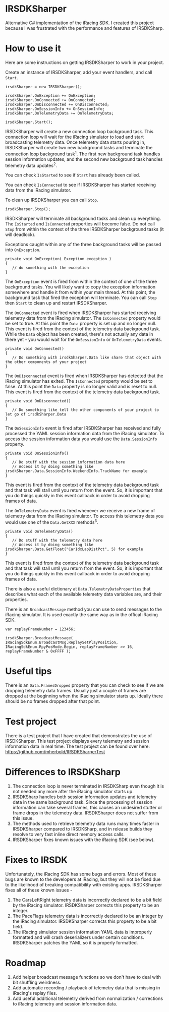# IRSDKSharper
Alternative C# implementation of the iRacing SDK.
I created this project because I was frustrated with the performance and features of IRSDKSharp.

# How to use it
Here are some instructions on getting IRSDKSharper to work in your project.

Create an instance of IRSDKSharper, add your event handlers, and call `Start`.
```
irsdkSharper = new IRSDKSharper();

irsdkSharper.OnException += OnException;
irsdkSharper.OnConnected += OnConnected;
irsdkSharper.OnDisconnected += OnDisconnected;
irsdkSharper.OnSessionInfo += OnSessionInfo;
irsdkSharper.OnTelemetryData += OnTelemetryData;

irsdkSharper.Start();
```
IRSDKSharper will create a new connection loop background task. This connection loop will wait for the iRacing simulator to load and start broadcasting telemetry data. Once telemetry data starts pouring in, IRSDKSharper will create two new background tasks and terminate the connection loop background task<sup>1</sup>.  The first new background task handles session information updates, and the second new background task handles telemetry data updates<sup>2</sup>.

You can check `IsStarted` to see if `Start` has already been called.

You can check `IsConnected` to see if IRSDKSharper has started receiving data from the iRacing simulator.

To clean up IRSDKSharper you can call `Stop`.
```
irsdkSharper.Stop();
```
IRSDKSharper will terminate all background tasks and clean up everything.  The `IsStarted` and `IsConnected` properties will become false.  Do not call `Stop` from within the context of the three IRSDKSharper background tasks (it will deadlock).

Exceptions caught within any of the three background tasks will be passed into `OnException`.
```
private void OnException( Exception exception )
{
   // do something with the exception
}
```
The `OnException` event is fired from within the context of one of the three background tasks. You will likely want to copy the exception information somewhere and handle it from within your main thread. At this point, the background task that fired the exception will terminate. You can call `Stop` then `Start` to clean up and restart IRSDKSharper.

The `OnConnected` event is fired when IRSDKSharper has started receiving telemetry data from the iRacing simulator. The `IsConnected` property would be set to true. At this point the `Data` property is set up and no longer null. This event is fired from the context of the telemetry data background task. While the `Data` object has been created, there's not actually any data in there yet - you would wait for the `OnSessionInfo` or `OnTelemetryData` events.
```
private void OnConnected()
{
   // Do something with irsdkSharper.Data like share that object with the other components of your project
}
```
The `OnDisconnected` event is fired when IRSDKSharper has detected that the iRacing simulator has exited. The `IsConnected` property would be set to false. At this point the `Data` property is no longer valid and is reset to null. This event is fired from the context of the telemetry data background task.
```
private void OnDisconnected()
{
   // Do something like tell the other components of your project to let go of irsdkSharper.Data
}
```
The `OnSessionInfo` event is fired after IRSDKSharper has received and fully processed the YAML session information data from the iRacing simulator. To access the session information data you would use the `Data.SessionInfo` property.
```
private void OnSessionInfo()
{
   // Do stuff with the session information data here
   // Access it by doing something like irsdkSharper.Data.SessionInfo.WeekendInfo.TrackName for example
}
```
This event is fired from the context of the telemetry data background task and that task will stall until you return from the event. So, it is important that you do things quickly in this event callback in order to avoid dropping frames of data.

The `OnTelemetryData` event is fired whenever we receive a new frame of telemetry data from the iRacing simulator. To access this telemetry data you would use one of the `Data.GetXXX` methods<sup>3</sup>.
```
private void OnTelemetryData()
{
   // Do stuff with the telemetry data here
   // Access it by doing something like irsdkSharper.Data.GetFloat("CarIdxLapDistPct", 5) for example
}
```
This event is fired from the context of the telemetry data background task and that task will stall until you return from the event. So, it is important that you do things quickly in this event callback in order to avoid dropping frames of data.

There is also a useful dictionary at `Data.TelemetryDataProperties` that describes what each of the available telemetry data variables are, and their properties.

There is an `BroadcastMessage` method you can use to send messages to the iRacing simulator. It is used exactly the same way as in the offical iRacing SDK.
```
var replayFrameNumber = 123456;

irsdkSharper.BroadcastMessage( IRacingSdkEnum.BroadcastMsg.ReplaySetPlayPosition, IRacingSdkEnum.RpyPosMode.Begin, replayFrameNumber >> 16, replayFrameNumber & 0xFFFF );
```

# Useful tips
There is an `Data.FramesDropped` property that you can check to see if we are dropping telemetry data frames. Usually just a couple of frames are dropped at the beginning when the iRacing simulator starts up. Ideally there should be no frames dropped after that point.

# Test project
There is a test project that I have created that demonstrates the use of IRSDKSharper. This test project displays every telemetry and session information data in real time. The test project can be found over here:
https://github.com/mherbold/IRSDKSharperTest

# Differences to IRSDKSharp
1. The connection loop is never terminated in IRSDKSharp even though it is not needed any more after the iRacing simulator starts up.
2. IRSDKSharp handles both session information updates and telemetry data in the same background task. Since the processing of session information can take several frames, this causes an undesired stutter or frame drops in the telemetry data. IRSDKSharper does not suffer from this issue.
3. The methods used to retrieve telemetry data runs many times faster in IRSDKSharper compared to IRSDKSharp, and in release builds they resolve to very fast inline direct memory access calls.
4. IRSDKSharper fixes known issues with the iRacing SDK (see below).

# Fixes to IRSDK
Unfortunately, the iRacing SDK has some bugs and errors. Most of these bugs are known to the developers at iRacing, but they will not be fixed due to the likelihood of breaking compatibility with existing apps. IRSDKSharper fixes all of these known issues -
1. The CarsLeftRight telemetry data is incorrectly declared to be a bit field by the iRacing simulator. IRSDKSharper corrects this property to be an integer.
2. The PaceFlags telemetry data is incorrectly declared to be an integer by the iRacing simulator. IRSDKSharper corrects this property to be a bit field.
3. The iRacing simulator session information YAML data is improperly formatted and will crash deserializers under certain conditions. IRSDKSharper patches the YAML so it is properly formatted.

# Roadmap
1. Add helper broadcast message functions so we don't have to deal with bit shuffling weirdness.
2. Add automatic recording / playback of telemetry data that is missing in iRacing's replay files.
3. Add useful  additional telemetry derived from normalization / corrections to iRacing telemetry and session information data.

